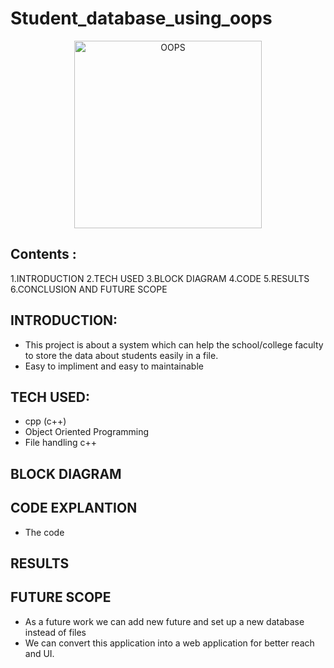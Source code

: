 # Student_database_using_oops

<p align="center">
    <img src="https://1.bp.blogspot.com/-HA1JLg8CIrg/Wce1ceOq8eI/AAAAAAAAEQA/X7aFjfjeHI4pgQHoQIGqn3v82_jkYDKsQCLcBGAs/s1600/OOPs1.png" alt="OOPS" width="300"  height="300">
</p>

## Contents :
1.INTRODUCTION
2.TECH USED
3.BLOCK DIAGRAM
4.CODE
5.RESULTS 
6.CONCLUSION AND FUTURE SCOPE

## INTRODUCTION:
- This project is about a system which can help the school/college faculty to store the data about students easily in a file.
- Easy to impliment and easy to maintainable 

## TECH USED:
- cpp (c++)
- Object Oriented Programming
- File handling c++

## BLOCK DIAGRAM

## CODE EXPLANTION
- The code 

## RESULTS



## FUTURE SCOPE
- As a future work we can add new future and set up a new database instead of files
- We can convert this application into a web application for better reach and UI.
